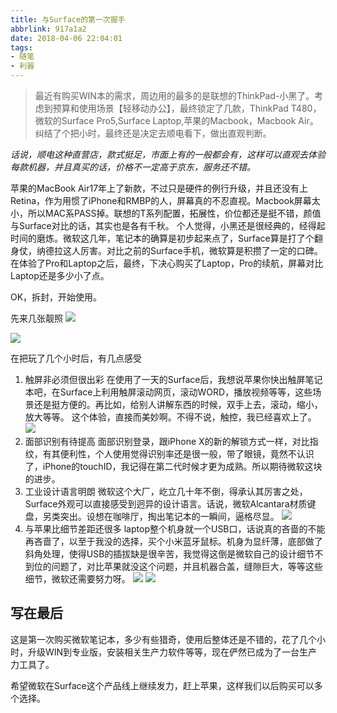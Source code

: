 ```yaml
---
title: 与Surface的第一次握手
abbrlink: 917a1a2
date: 2018-04-06 22:04:01
tags:
- 随笔
- 利器
---
```


> 最近有购买WIN本的需求，周边用的最多的是联想的ThinkPad-小黑了。考虑到预算和使用场景【轻移动办公】，最终锁定了几款，ThinkPad T480，微软的Surface Pro5,Surface Laptop,苹果的Macbook，Macbook Air。
纠结了个把小时，最终还是决定去顺电看下，做出直观判断。


_话说，顺电这种直营店，款式挺足，市面上有的一般都会有，这样可以直观去体验每款机器，并且真买的话，价格不一定高于京东，服务还不错。_

苹果的MacBook Air17年上了新款，不过只是硬件的例行升级，并且还没有上Retina，作为用惯了iPhone和RMBP的人，屏幕真的不忍直视。Macbook屏幕太小，所以MAC系PASS掉。联想的T系列配置，拓展性，价位都还是挺不错，颜值与Surface对比的话，其实也是各有千秋。
个人觉得，小黑还是很经典的，经得起时间的磨炼。微软这几年，笔记本的确算是初步起来点了，Surface算是打了个翻身仗，纳德拉这人厉害。对比之前的Surface手机，微软算是积攒了一定的口碑。在体验了Pro和Laptop之后，最终，下决心购买了Laptop，Pro的续航，屏幕对比Laptop还是多少小了点。

OK，拆封，开始使用。

先来几张靓照
![](http://or0g12e5e.bkt.clouddn.com/blog/2018-04-06-IMG_6391-1.jpg)

![](http://or0g12e5e.bkt.clouddn.com/blog/2018-04-06-IMG_6384.jpg)

在把玩了几个小时后，有几点感受

1. 触屏非必须但很出彩
   在使用了一天的Surface后，我想说苹果你快出触屏笔记本吧，在Surface上利用触屏滚动网页，滚动WORD，播放视频等等，这些场景还是挺方便的。再比如，给别人讲解东西的时候，双手上去，滚动，缩小，放大等等。
   这个体验，直接而美妙啊。不得不说，触控，我已经喜欢上了。
   ![](http://or0g12e5e.bkt.clouddn.com/blog/2018-04-07-Surface-ScrollPage.gif)
2. 面部识别有待提高
   面部识别登录，跟iPhone X的新的解锁方式一样，对比指纹，有其便利性，个人使用觉得识别率还是很一般，带了眼镜，竟然不认识了，iPhone的touchID，我记得在第二代时候才更为成熟。所以期待微软这块的进步。   
3. 工业设计语言明朗
   微软这个大厂，屹立几十年不倒，得承认其厉害之处，Surface外观可以直接感受到迥异的设计语言。话说，微软Alcantara材质键盘，另类突出。设想在咖啡厅，掏出笔记本的一瞬间，逼格尽显。
    ![](http://or0g12e5e.bkt.clouddn.com/blog/2018-04-07-IMG_6397.jpg)
4. 与苹果比细节差距还很多
   laptop整个机身就一个USB口，话说真的吝啬的不能再吝啬了，以至于我没的选择，买个小米蓝牙鼠标。机身为显纤薄，底部做了斜角处理，使得USB的插拔缺是很辛苦，我觉得这倒是微软自己的设计细节不到位的问题了，对比苹果就没这个问题，并且机器合盖，缝隙巨大，等等这些细节，微软还需要努力呀。
   ![](http://or0g12e5e.bkt.clouddn.com/blog/2018-04-07-IMG_6393.jpg)
   ![](http://or0g12e5e.bkt.clouddn.com/blog/2018-04-07-IMG_6398.jpg)

## 写在最后
这是第一次购买微软笔记本，多少有些猎奇，使用后整体还是不错的，花了几个小时，升级WIN到专业版，安装相关生产力软件等等，现在俨然已成为了一台生产力工具了。

希望微软在Surface这个产品线上继续发力，赶上苹果，这样我们以后购买可以多个选择。

